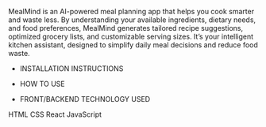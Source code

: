 MealMind is an AI-powered meal planning app that helps you cook smarter and waste less. 
By understanding your available ingredients, dietary needs, and food preferences, MealMind 
generates tailored recipe suggestions, optimized grocery lists, and customizable serving sizes.
It’s your intelligent kitchen assistant, designed to simplify daily meal decisions and reduce food waste.

* INSTALLATION INSTRUCTIONS 


* HOW TO USE 


* FRONT/BACKEND TECHNOLOGY USED

HTML
CSS
React
JavaScript
